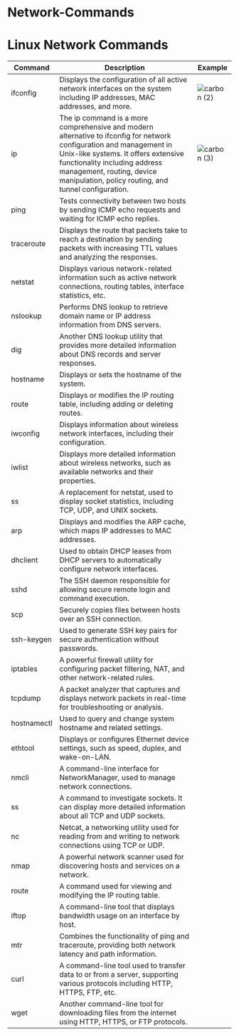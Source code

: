 # Network-Commands

# Linux Network Commands


| Command       | Description                                              | Example |
|---------------|----------------------------------------------------------|-------------------------------------------------|
| ifconfig      | Displays the configuration of all active network interfaces on the system including IP addresses, MAC addresses, and more. | ![carbon (2)](https://github.com/gunduzl/Network-Commands/assets/69585166/4fc12585-2e2f-4c44-a916-367c1bbde1ad) |
| ip            | The ip command is a more comprehensive and modern alternative to ifconfig for network configuration and management in Unix-like systems. It offers extensive functionality including address management, routing, device manipulation, policy routing, and tunnel configuration.  | ![carbon (3)](https://github.com/gunduzl/Network-Commands/assets/69585166/1a8f179a-6f40-4608-bc56-dad6734833ba) |
| ping          | Tests connectivity between two hosts by sending ICMP echo requests and waiting for ICMP echo replies. | <!-- Add any additional notes here if needed --> |
| traceroute    | Displays the route that packets take to reach a destination by sending packets with increasing TTL values and analyzing the responses. | <!-- Add any additional notes here if needed --> |
| netstat       | Displays various network-related information such as active network connections, routing tables, interface statistics, etc. | <!-- Add any additional notes here if needed --> |
| nslookup      | Performs DNS lookup to retrieve domain name or IP address information from DNS servers. | <!-- Add any additional notes here if needed --> |
| dig           | Another DNS lookup utility that provides more detailed information about DNS records and server responses. | <!-- Add any additional notes here if needed --> |
| hostname      | Displays or sets the hostname of the system.             | <!-- Add any additional notes here if needed --> |
| route         | Displays or modifies the IP routing table, including adding or deleting routes. | <!-- Add any additional notes here if needed --> |
| iwconfig      | Displays information about wireless network interfaces, including their configuration. | <!-- Add any additional notes here if needed --> |
| iwlist        | Displays more detailed information about wireless networks, such as available networks and their properties. | <!-- Add any additional notes here if needed --> |
| ss            | A replacement for netstat, used to display socket statistics, including TCP, UDP, and UNIX sockets. | <!-- Add any additional notes here if needed --> |
| arp           | Displays and modifies the ARP cache, which maps IP addresses to MAC addresses. | <!-- Add any additional notes here if needed --> |
| dhclient      | Used to obtain DHCP leases from DHCP servers to automatically configure network interfaces. | <!-- Add any additional notes here if needed --> |
| sshd          | The SSH daemon responsible for allowing secure remote login and command execution. | <!-- Add any additional notes here if needed --> |
| scp           | Securely copies files between hosts over an SSH connection. | <!-- Add any additional notes here if needed --> |
| ssh-keygen    | Used to generate SSH key pairs for secure authentication without passwords. | <!-- Add any additional notes here if needed --> |
| iptables      | A powerful firewall utility for configuring packet filtering, NAT, and other network-related rules. | <!-- Add any additional notes here if needed --> |
| tcpdump       | A packet analyzer that captures and displays network packets in real-time for troubleshooting or analysis. | <!-- Add any additional notes here if needed --> |
| hostnamectl   | Used to query and change system hostname and related settings. | <!-- Add any additional notes here if needed --> |
| ethtool       | Displays or configures Ethernet device settings, such as speed, duplex, and wake-on-LAN. | <!-- Add any additional notes here if needed --> |
| nmcli         | A command-line interface for NetworkManager, used to manage network connections. | <!-- Add any additional notes here if needed --> |
| ss            | A command to investigate sockets. It can display more detailed information about all TCP and UDP sockets. | <!-- Add any additional notes here if needed --> |
| nc            | Netcat, a networking utility used for reading from and writing to network connections using TCP or UDP. | <!-- Add any additional notes here if needed --> |
| nmap          | A powerful network scanner used for discovering hosts and services on a network. | <!-- Add any additional notes here if needed --> |
| route         | A command used for viewing and modifying the IP routing table. | <!-- Add any additional notes here if needed --> |
| iftop         | A command-line tool that displays bandwidth usage on an interface by host. | <!-- Add any additional notes here if needed --> |
| mtr           | Combines the functionality of ping and traceroute, providing both network latency and path information. | <!-- Add any additional notes here if needed --> |
| curl          | A command-line tool used to transfer data to or from a server, supporting various protocols including HTTP, HTTPS, FTP, etc. | <!-- Add any additional notes here if needed --> |
| wget          | Another command-line tool for downloading files from the internet using HTTP, HTTPS, or FTP protocols. | <!-- Add any additional notes here if needed --> |


